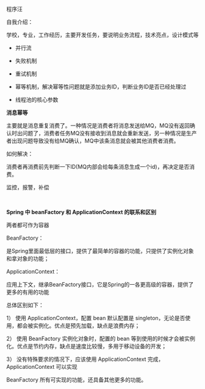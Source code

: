 程序汪

自我介绍：

学校，专业，工作经历，主要开发任务，要说明业务流程，技术亮点，设计模式等

* 并行流



* 失败机制
* 重试机制
* 幂等机制，解决幂等性问题就是添加业务ID，判断业务ID是否已经处理过
* 线程池的核心参数









**消息幂等**

主要就是消息重复消费了。一种情况是消费者将消息发送给MQ，MQ没有返回确认时出问题了，消费者任务MQ没有接收到消息就会重新发送，另一种情况是生产者出现问题导致没有给MQ确认，MQ中该条消息就会被其他消费者消费。

如何解决：

消费者再消费前先判断一下ID(MQ内部会给每条消息生成一个id)，再决定是否消费。

监控，报警，补偿





​         

**Spring 中 beanFactory 和 ApplicationContext 的联系和区别**  

两者都可作为容器

BeanFactory：

是Spring里面最低层的接口，提供了最简单的容器的功能，只提供了实例化对象和拿对象的功能；

ApplicationContext：

应用上下文，继承BeanFactory接口，它是Spring的一各更高级的容器，提供了更多的有用的功能

总体区别如下：

1） 使用 ApplicationContext，配置  bean 默认配置是 singleton，无论是否使用，都会被实例化。优点是预先加载，缺点是浪费内存；

2） 使用 BeanFactory 实例化对象时，配置的 bean 等到使用的时候才会被实例化。优点是节约内存，缺点是速度比较慢，多用于移动设备的开发；

3） 没有特殊要求的情况下，应该使用 ApplicationContext 完成，ApplicationContext 可以实现

BeanFactory 所有可实现的功能，还具备其他更多的功能。